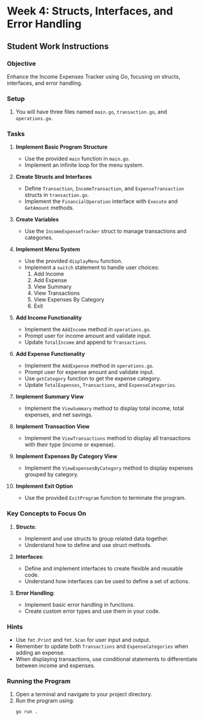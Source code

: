 # Week 4: Structs, Interfaces, and Error Handling

## Student Work Instructions

### Objective
Enhance the Income Expenses Tracker using Go, focusing on structs, interfaces, and error handling.

### Setup
1. You will have three files named `main.go`, `transaction.go`, and `operations.go`.

### Tasks

1. **Implement Basic Program Structure**
   - Use the provided `main` function in `main.go`.
   - Implement an infinite loop for the menu system.

2. **Create Structs and Interfaces**
   - Define `Transaction`, `IncomeTransaction`, and `ExpenseTransaction` structs in `transaction.go`.
   - Implement the `FinancialOperation` interface with `Execute` and `GetAmount` methods.

3. **Create Variables**
   - Use the `IncomeExpenseTracker` struct to manage transactions and categories.

4. **Implement Menu System**
   - Use the provided `displayMenu` function.
   - Implement a `switch` statement to handle user choices:
     1. Add Income
     2. Add Expense
     3. View Summary
     4. View Transactions
     5. View Expenses By Category
     6. Exit

5. **Add Income Functionality**
   - Implement the `AddIncome` method in `operations.go`.
   - Prompt user for income amount and validate input.
   - Update `TotalIncome` and append to `Transactions`.

6. **Add Expense Functionality**
   - Implement the `AddExpense` method in `operations.go`.
   - Prompt user for expense amount and validate input.
   - Use `getCategory` function to get the expense category.
   - Update `TotalExpenses`, `Transactions`, and `ExpenseCategories`.

7. **Implement Summary View**
   - Implement the `ViewSummary` method to display total income, total expenses, and net savings.

8. **Implement Transaction View**
   - Implement the `ViewTransactions` method to display all transactions with their type (income or expense).

9. **Implement Expenses By Category View**
   - Implement the `ViewExpensesByCategory` method to display expenses grouped by category.

10. **Implement Exit Option**
    - Use the provided `ExitProgram` function to terminate the program.

### Key Concepts to Focus On

1. **Structs**: 
   - Implement and use structs to group related data together.
   - Understand how to define and use struct methods.

2. **Interfaces**: 
   - Define and implement interfaces to create flexible and reusable code.
   - Understand how interfaces can be used to define a set of actions.

3. **Error Handling**: 
   - Implement basic error handling in functions.
   - Create custom error types and use them in your code.

### Hints

- Use `fmt.Print` and `fmt.Scan` for user input and output.
- Remember to update both `Transactions` and `ExpenseCategories` when adding an expense.
- When displaying transactions, use conditional statements to differentiate between income and expenses.

### Running the Program

1. Open a terminal and navigate to your project directory.
2. Run the program using:
   ```sh
   go run .